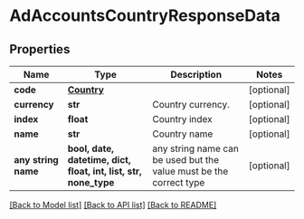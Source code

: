 # AdAccountsCountryResponseData


## Properties
Name | Type | Description | Notes
------------ | ------------- | ------------- | -------------
**code** | [**Country**](Country.md) |  | [optional] 
**currency** | **str** | Country currency. | [optional] 
**index** | **float** | Country index | [optional] 
**name** | **str** | Country name | [optional] 
**any string name** | **bool, date, datetime, dict, float, int, list, str, none_type** | any string name can be used but the value must be the correct type | [optional]

[[Back to Model list]](../README.md#documentation-for-models) [[Back to API list]](../README.md#documentation-for-api-endpoints) [[Back to README]](../README.md)


